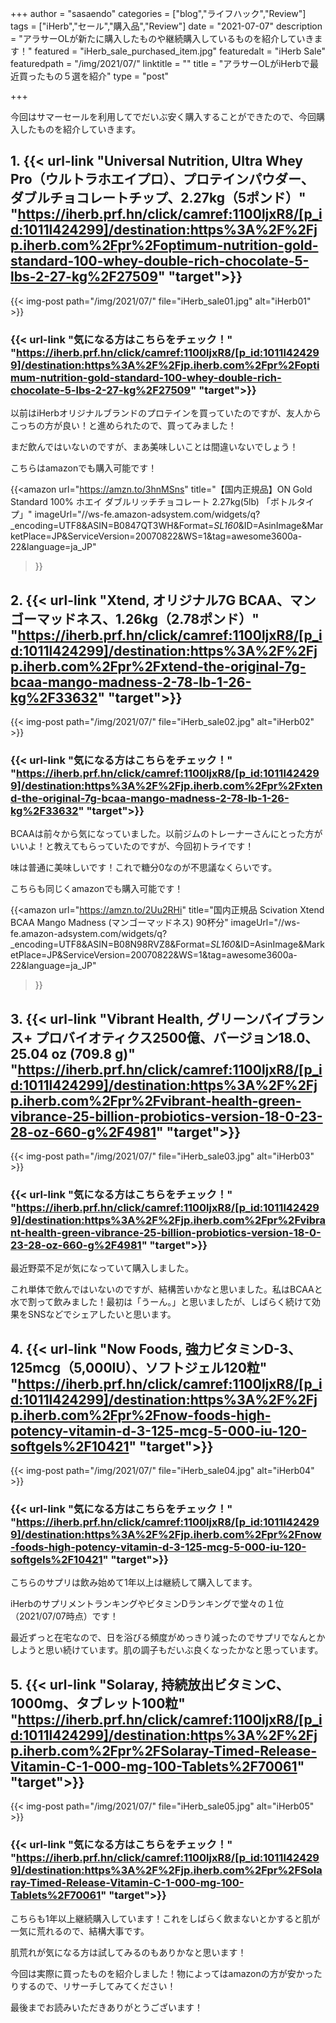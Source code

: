 +++
author = "sasaendo"
categories = ["blog","ライフハック","Review"]
tags = ["iHerb","セール","購入品","Review"]
date = "2021-07-07"
description = "アラサーOLが新たに購入したものや継続購入しているものを紹介していきます！"
featured = "iHerb_sale_purchased_item.jpg"
featuredalt = "iHerb Sale"
featuredpath = "/img/2021/07/"
linktitle = ""
title = "アラサーOLがiHerbで最近買ったもの５選を紹介"
type = "post"

+++

今回はサマーセールを利用してでだいぶ安く購入することができたので、今回購入したものを紹介していきます。

## 1. {{< url-link "Universal Nutrition, Ultra Whey Pro（ウルトラホエイプロ）、プロテインパウダー、ダブルチョコレートチップ、2.27kg（5ポンド）" "https://iherb.prf.hn/click/camref:1100ljxR8/[p_id:1011l424299]/destination:https%3A%2F%2Fjp.iherb.com%2Fpr%2Foptimum-nutrition-gold-standard-100-whey-double-rich-chocolate-5-lbs-2-27-kg%2F27509" "target">}} 

{{< img-post path="/img/2021/07/" file="iHerb_sale01.jpg" alt="iHerb01" >}}

### {{< url-link "気になる方はこちらをチェック！" "https://iherb.prf.hn/click/camref:1100ljxR8/[p_id:1011l424299]/destination:https%3A%2F%2Fjp.iherb.com%2Fpr%2Foptimum-nutrition-gold-standard-100-whey-double-rich-chocolate-5-lbs-2-27-kg%2F27509" "target">}} 

以前はiHerbオリジナルブランドのプロテインを買っていたのですが、友人からこっちの方が良い！と進められたので、買ってみました！

まだ飲んではいないのですが、まあ美味しいことは間違いないでしょう！

こちらはamazonでも購入可能です！

{{<amazon
  url="https://amzn.to/3hnMSns"
  title="【国内正規品】ON Gold Standard 100% ホエイ ダブルリッチチョコレート 2.27kg(5lb) 「ボトルタイプ」"
imageUrl="//ws-fe.amazon-adsystem.com/widgets/q?_encoding=UTF8&ASIN=B0847QT3WH&Format=_SL160_&ID=AsinImage&MarketPlace=JP&ServiceVersion=20070822&WS=1&tag=awesome3600a-22&language=ja_JP"
 >}}

## 2. {{< url-link "Xtend, オリジナル7G BCAA、マンゴーマッドネス、1.26kg（2.78ポンド）" "https://iherb.prf.hn/click/camref:1100ljxR8/[p_id:1011l424299]/destination:https%3A%2F%2Fjp.iherb.com%2Fpr%2Fxtend-the-original-7g-bcaa-mango-madness-2-78-lb-1-26-kg%2F33632" "target">}} 

{{< img-post path="/img/2021/07/" file="iHerb_sale02.jpg" alt="iHerb02" >}}

### {{< url-link "気になる方はこちらをチェック！" "https://iherb.prf.hn/click/camref:1100ljxR8/[p_id:1011l424299]/destination:https%3A%2F%2Fjp.iherb.com%2Fpr%2Fxtend-the-original-7g-bcaa-mango-madness-2-78-lb-1-26-kg%2F33632" "target">}} 

BCAAは前々から気になっていました。以前ジムのトレーナーさんにとった方がいいよ！と教えてもらっていたのですが、今回初トライです！

味は普通に美味しいです！これで糖分0なのが不思議なくらいです。

こちらも同じくamazonでも購入可能です！

{{<amazon
  url="https://amzn.to/2Uu2RHi"
  title="国内正規品 Scivation Xtend BCAA Mango Madness (マンゴーマッドネス) 90杯分"
imageUrl="//ws-fe.amazon-adsystem.com/widgets/q?_encoding=UTF8&ASIN=B08N98RVZ8&Format=_SL160_&ID=AsinImage&MarketPlace=JP&ServiceVersion=20070822&WS=1&tag=awesome3600a-22&language=ja_JP"
 >}}

## 3. {{< url-link "Vibrant Health, グリーンバイブランス+ プロバイオティクス2500億、バージョン18.0、25.04 oz (709.8 g)" "https://iherb.prf.hn/click/camref:1100ljxR8/[p_id:1011l424299]/destination:https%3A%2F%2Fjp.iherb.com%2Fpr%2Fvibrant-health-green-vibrance-25-billion-probiotics-version-18-0-23-28-oz-660-g%2F4981" "target">}} 

{{< img-post path="/img/2021/07/" file="iHerb_sale03.jpg" alt="iHerb03" >}}

### {{< url-link "気になる方はこちらをチェック！" "https://iherb.prf.hn/click/camref:1100ljxR8/[p_id:1011l424299]/destination:https%3A%2F%2Fjp.iherb.com%2Fpr%2Fvibrant-health-green-vibrance-25-billion-probiotics-version-18-0-23-28-oz-660-g%2F4981" "target">}} 

最近野菜不足が気になっていて購入しました。

これ単体で飲んではいないのですが、結構苦いかなと思いました。私はBCAAと水で割って飲みました！最初は「うーん。」と思いましたが、しばらく続けて効果をSNSなどでシェアしたいと思います。

## 4. {{< url-link "Now Foods, 強力ビタミンD-3、125mcg（5,000IU）、ソフトジェル120粒" "https://iherb.prf.hn/click/camref:1100ljxR8/[p_id:1011l424299]/destination:https%3A%2F%2Fjp.iherb.com%2Fpr%2Fnow-foods-high-potency-vitamin-d-3-125-mcg-5-000-iu-120-softgels%2F10421" "target">}} 

{{< img-post path="/img/2021/07/" file="iHerb_sale04.jpg" alt="iHerb04" >}}

### {{< url-link "気になる方はこちらをチェック！" "https://iherb.prf.hn/click/camref:1100ljxR8/[p_id:1011l424299]/destination:https%3A%2F%2Fjp.iherb.com%2Fpr%2Fnow-foods-high-potency-vitamin-d-3-125-mcg-5-000-iu-120-softgels%2F10421" "target">}}

こちらのサプリは飲み始めて1年以上は継続して購入してます。

iHerbのサプリメントランキングやビタミンDランキングで堂々の１位（2021/07/07時点）です！

最近ずっと在宅なので、日を浴びる頻度がめっきり減ったのでサプリでなんとかしようと思い続けています。肌の調子もだいぶ良くなったかなと思っています。

## 5. {{< url-link "Solaray, 持続放出ビタミンC、1000mg、タブレット100粒" "https://iherb.prf.hn/click/camref:1100ljxR8/[p_id:1011l424299]/destination:https%3A%2F%2Fjp.iherb.com%2Fpr%2FSolaray-Timed-Release-Vitamin-C-1-000-mg-100-Tablets%2F70061" "target">}}

{{< img-post path="/img/2021/07/" file="iHerb_sale05.jpg" alt="iHerb05" >}}

### {{< url-link "気になる方はこちらをチェック！" "https://iherb.prf.hn/click/camref:1100ljxR8/[p_id:1011l424299]/destination:https%3A%2F%2Fjp.iherb.com%2Fpr%2FSolaray-Timed-Release-Vitamin-C-1-000-mg-100-Tablets%2F70061" "target">}}

こちらも1年以上継続購入しています！これをしばらく飲まないとかすると肌が一気に荒れるので、結構大事です。

肌荒れが気になる方は試してみるのもありかなと思います！

今回は実際に買ったものを紹介しました！物によってはamazonの方が安かったりするので、リサーチしてみてください！

最後までお読みいただきありがとうございます！

